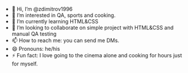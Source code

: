 - 👋 Hi, I’m @zdimitrov1996
- 👀 I’m interested in QA, sports and cooking.
- 🌱 I’m currently learning HTML&CSS
- 💞️ I’m looking to collaborate on simple project with HTML&CSS and manual QA testing
- 📫 How to reach me: you can send me DMs.
- 😄 Pronouns: he/his
- ⚡ Fun fact: I love going to the cinema alone and cooking for hours just for myself.

<!---
zdimitrov1996/zdimitrov1996 is a ✨ special ✨ repository because its `README.md` (this file) appears on your GitHub profile.
You can click the Preview link to take a look at your changes.
--->
